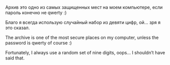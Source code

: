 Архив это одно из самых защищенных мест на моем компьютере, если пароль конечно не qwerty :)

Благо я всегда использую случайный набор из девяти цифр, ой... зря я это сказал.

The archive is one of the most secure places on my computer, unless the password is qwerty of course :)

Fortunately, I always use a random set of nine digits, oops... I shouldn’t have said that.
